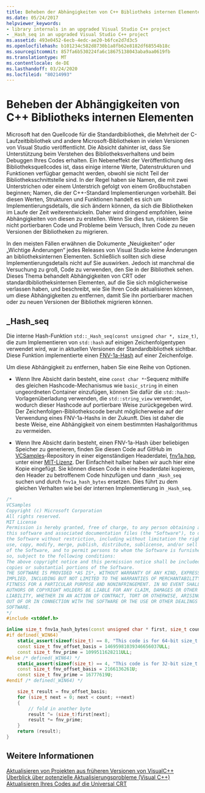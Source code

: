 ```yaml
---
title: Beheben der Abhängigkeiten von C++ Bibliotheks internen Elementen
ms.date: 05/24/2017
helpviewer_keywords:
- library internals in an upgraded Visual Studio C++ project
- _Hash_seq in an upgraded Visual Studio C++ project
ms.assetid: 493e0452-6ecb-4edc-ae20-b6fce2d7d3c5
ms.openlocfilehash: b101234c582d8730b1a8fb62e8182df68554b18c
ms.sourcegitcommit: 857fa6b530224fa6c18675138043aba9aa0619fb
ms.translationtype: MT
ms.contentlocale: de-DE
ms.lasthandoff: 03/24/2020
ms.locfileid: "80214993"
---
```

# <a name="fix-your-dependencies-on-c-library-internals"></a>Beheben der Abhängigkeiten von C++ Bibliotheks internen Elementen

Microsoft hat den Quellcode für die Standardbibliothek, die Mehrheit der C-Laufzeitbibliothek und andere Microsoft-Bibliotheken in vielen Versionen von Visual Studio veröffentlicht. Die Absicht dahinter ist, dass Sie Unterstützung beim Verstehen des Bibliotheksverhaltens und beim Debuggen Ihres Codes erhalten. Ein Nebeneffekt der Veröffentlichung des Bibliotheksquellcodes ist, dass einige interne Werte, Datenstrukturen und Funktionen verfügbar gemacht werden, obwohl sie nicht Teil der Bibliotheksschnittstelle sind. In der Regel haben sie Namen, die mit zwei Unterstrichen oder einem Unterstrich gefolgt von einem Großbuchstaben beginnen; Namen, die der C++-Standard Implementierungen vorbehält. Bei diesen Werten, Strukturen und Funktionen handelt es sich um Implementierungsdetails, die sich ändern können, da sich die Bibliotheken im Laufe der Zeit weiterentwickeln. Daher wird dringend empfohlen, keine Abhängigkeiten von diesen zu erstellen. Wenn Sie dies tun, riskieren Sie nicht portierbaren Code und Probleme beim Versuch, Ihren Code zu neuen Versionen der Bibliotheken zu migrieren.

In den meisten Fällen erwähnen die Dokumente „Neuigkeiten“ oder „Wichtige Änderungen“ jedes Releases von Visual Studio keine Änderungen an bibliotheksinternen Elementen. Schließlich sollten sich diese Implementierungsdetails nicht auf Sie auswirken. Jedoch ist manchmal die Versuchung zu groß, Code zu verwenden, den Sie in der Bibliothek sehen. Dieses Thema behandelt Abhängigkeiten von CRT oder standardbibliotheksinternen Elementen, auf die Sie sich möglicherweise verlassen haben, und beschreibt, wie Sie Ihren Code aktualisieren können, um diese Abhängigkeiten zu entfernen, damit Sie ihn portierbarer machen oder zu neuen Versionen der Bibliothek migrieren können.

## <a name="_hash_seq"></a>_Hash_seq

Die interne Hash-Funktion `std::_Hash_seq(const unsigned char *, size_t)`, die zum Implementieren von `std::hash` auf einigen Zeichenfolgentypen verwendet wird, war in aktuellen Versionen der Standardbibliothek sichtbar. Diese Funktion implementierte einen [FNV-1a-Hash]( https://en.wikipedia.org/wiki/Fowler%E2%80%93Noll%E2%80%93Vo_hash_function) auf einer Zeichenfolge.

Um diese Abhängigkeit zu entfernen, haben Sie eine Reihe von Optionen.

- Wenn Ihre Absicht darin besteht, eine `const char *`-Sequenz mithilfe des gleichen Hashcode-Mechanismus wie `basic_string` in einen ungeordneten Container einzufügen, können Sie dafür die `std::hash`-Vorlagenüberladung verwenden, die `std::string_view` verwendet, wodurch dieser Hashcode auf portierbare Weise zurückgegeben wird. Der Zeichenfolgen-Bibliothekscode beruht möglicherweise auf der Verwendung eines FNV-1a-Hashs in der Zukunft. Dies ist daher die beste Weise, eine Abhängigkeit von einem bestimmten Hashalgorithmus zu vermeiden.

- Wenn Ihre Absicht darin besteht, einen FNV-1a-Hash über beliebigen Speicher zu generieren, finden Sie diesen Code auf GitHub im [VCSamples]( https://github.com/Microsoft/vcsamples)-Repository in einer eigenständigen Headerdatei, [fnv1a.hpp](https://github.com/Microsoft/VCSamples/tree/master/VC2015Samples/_Hash_seq), unter einer [MIT-Lizenz](https://github.com/Microsoft/VCSamples/blob/master/license.txt). Der Einfachheit halber haben wir auch hier eine Kopie eingefügt. Sie können diesen Code in eine Headerdatei kopieren, den Header zu betroffenem Code hinzufügen und dann `_Hash_seq` suchen und durch `fnv1a_hash_bytes` ersetzen. Dies führt zu dem gleichen Verhalten wie bei der internen Implementierung in `_Hash_seq`.

```cpp
/*
VCSamples
Copyright (c) Microsoft Corporation
All rights reserved.
MIT License
Permission is hereby granted, free of charge, to any person obtaining a copy of
this software and associated documentation files (the "Software"), to deal in
the Software without restriction, including without limitation the rights to
use, copy, modify, merge, publish, distribute, sublicense, and/or sell copies
of the Software, and to permit persons to whom the Software is furnished to do
so, subject to the following conditions:
The above copyright notice and this permission notice shall be included in all
copies or substantial portions of the Software.
THE SOFTWARE IS PROVIDED *AS IS*, WITHOUT WARRANTY OF ANY KIND, EXPRESS OR
IMPLIED, INCLUDING BUT NOT LIMITED TO THE WARRANTIES OF MERCHANTABILITY,
FITNESS FOR A PARTICULAR PURPOSE AND NONINFRINGEMENT. IN NO EVENT SHALL THE
AUTHORS OR COPYRIGHT HOLDERS BE LIABLE FOR ANY CLAIM, DAMAGES OR OTHER
LIABILITY, WHETHER IN AN ACTION OF CONTRACT, TORT OR OTHERWISE, ARISING FROM,
OUT OF OR IN CONNECTION WITH THE SOFTWARE OR THE USE OR OTHER DEALINGS IN THE
SOFTWARE.
*/
#include <stddef.h>

inline size_t fnv1a_hash_bytes(const unsigned char * first, size_t count) {
#if defined(_WIN64)
    static_assert(sizeof(size_t) == 8, "This code is for 64-bit size_t.");
    const size_t fnv_offset_basis = 14695981039346656037ULL;
    const size_t fnv_prime = 1099511628211ULL;
#else /* defined(_WIN64) */
    static_assert(sizeof(size_t) == 4, "This code is for 32-bit size_t.");
    const size_t fnv_offset_basis = 2166136261U;
    const size_t fnv_prime = 16777619U;
#endif /* defined(_WIN64) */

    size_t result = fnv_offset_basis;
    for (size_t next = 0; next < count; ++next)
    {
        // fold in another byte
        result ^= (size_t)first[next];
        result *= fnv_prime;
    }
    return (result);
}
```

## <a name="see-also"></a>Weitere Informationen

[Aktualisieren von Projekten aus früheren Versionen von VisualC++](upgrading-projects-from-earlier-versions-of-visual-cpp.md)<br/>
[Überblick über potenzielle Aktualisierungsprobleme (Visual C++)](overview-of-potential-upgrade-issues-visual-cpp.md)<br/>
[Aktualisieren Ihres Codes auf die Universal CRT](upgrade-your-code-to-the-universal-crt.md)
